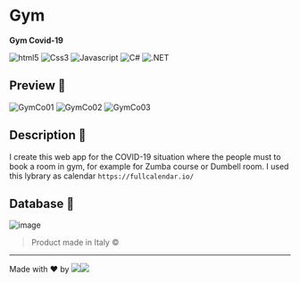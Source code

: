 # Gym 
**Gym Covid-19**  


   <img alt="html5" src="https://img.shields.io/badge/-HTML5-E34F26?style=flat-square&logo=html5&logoColor=white" /> <img alt="Css3" src="https://img.shields.io/badge/-CSS3-00FF00?style=flat-square&logo=css3&logoColor=brown" />
  <img alt="Javascript" src="https://img.shields.io/badge/-Javascript-ADD8E6?style=flat-square&logo=javascript&logoColor=black" />
  <img alt="C#" src="https://img.shields.io/badge/-csharp-blue?style=flat-square&logo=csharp&logoColor=white" />
  <img alt=".NET" src="https://img.shields.io/badge/-.NET-ADD8E5?style=flat-square&logo=.net&logoColor=black" />

## Preview 📌
![GymCo01](https://user-images.githubusercontent.com/45575898/132345695-3aec905e-4716-4577-97bc-69d296aee91b.PNG)
![GymCo02](https://user-images.githubusercontent.com/45575898/132345707-1952a128-7788-4814-b14c-9ace6c74583b.PNG)
![GymCo03](https://user-images.githubusercontent.com/45575898/132345720-8a5ea899-2ab3-4e1e-9b72-bfe48cf92af8.PNG)


## Description 📌
I  create this web app for the COVID-19 situation where the people must to book a room in gym, for example for Zumba course or Dumbell room.
I used this lybrary as calendar `https://fullcalendar.io/`


## Database 📌
![image](https://user-images.githubusercontent.com/45575898/132344425-d0cfcdee-a8bf-46cc-9487-3258e911ba4a.png)

> Product made in Italy ©
-----------------------------------------------------------------------------------------------------------------------------------------------------------------------------------
Made with ❤ by ![](https://img.shields.io/badge/luca-informational?style=flat&logo=#DD0031&logoColor=white&color=2bbc8a)![](https://img.shields.io/badge/Imbalzano-informational?style=flat&logo=&logoColor=white&color=2bbc8a)

